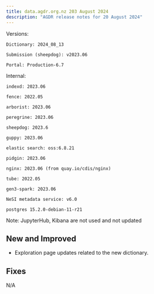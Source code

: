 ```yaml
---
title: data.agdr.org.nz 203 August 2024
description: "AGDR release notes for 20 August 2024"
---
```


Versions:

`Dictionary: 2024_08_13`

`Submission (sheepdog): v2023.06`

`Portal: Production-6.7`

Internal:

`indexd: 2023.06`

`fence: 2022.05`

`arborist: 2023.06`

`peregrine: 2023.06`

`sheepdog: 2023.6`

`guppy: 2023.06`

`elastic search: oss:6.8.21`

`pidgin: 2023.06`

`nginx: 2023.06 (from quay.io/cdis/nginx)`

`tube: 2022.05`

`gen3-spark: 2023.06`

`NeSI metadata service: v6.0`

`postgres 15.2.0-debian-11-r21`

Note: JupyterHub, Kibana are not used and not updated

## New and Improved

- Exploration page updates related to the new dictionary.  

## Fixes

N/A
